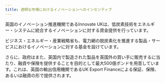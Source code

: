 ```yaml
---
title: 透明な市場におけるイノベーションへのインセンティブ
---
```


英国のイノベーション推進機関であるInnovate UKは、低炭素技術をエネルギー・システムに統合するイノベーションに対する資金提供を行っています。

ビジネス・エネルギー・産業戦略省も、電力網の脱炭素化を推進する製品・サービスにおけるイノベーションに対する基金を設けています。

さらに、政府はまた、英国内で製造された製品を英国外の買い手に販売するに当たり、融資や保険を提供することを目的として最大500億ポンドを用意しています。これは、英国の輸出信用機関であるUK Export Financeによる保証、保険、あるいは融資の形で提供されます。
